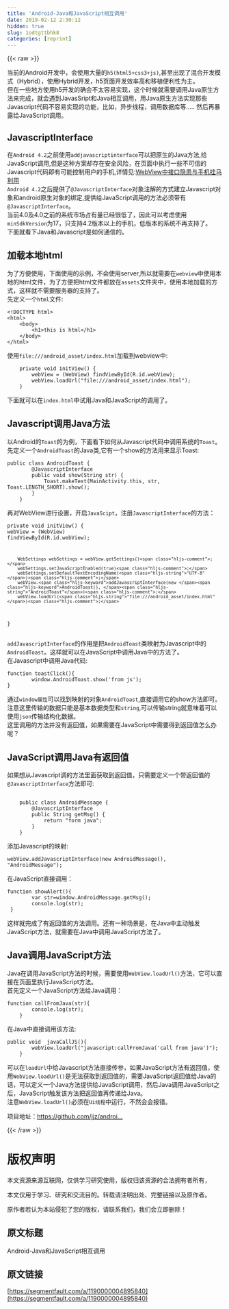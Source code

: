 ```yaml
---
title: 'Android-Java和JavaScript相互调用' 
date: 2019-02-12 2:30:12
hidden: true
slug: 1odtgttbhk8
categories: [reprint]
---
```


{{< raw >}}

                    
<p>当前的Android开发中，会使用大量的<code>h5(html5+css3+js)</code>,甚至出现了混合开发模式（Hybrid），使用Hybrid开发，h5页面开发效率高和移植便利性为主。<br>但在一些地方使用h5开发的确会不太容易实现，这个时候就需要调用Java原生方法来完成，就会遇到JavasSript和Java相互调用，用Java原生方法实现那些Javascript代码不容易实现的功能，比如，异步线程，调用数据库等..... 然后再暴露给JavaScript调用。</p>
<h2 id="articleHeader0">JavascriptInterface</h2>
<p>在<code>Android 4.2</code>之前使用<code>addjavascriptinterface</code>可以把原生的Java方法,给JavaScript调用,但是这种方案却存在安全风险，在页面中执行一些不可信的Javascript代码即有可能控制用户的手机,详情见:<a href="http://drops.wooyun.org/papers/548" rel="nofollow noreferrer" target="_blank">WebView中接口隐患与手机挂马利用</a><br><code>Android 4.2</code>之后提供了<code>@JavascriptInterface</code>对象注解的方式建立Javascript对象和android原生对象的绑定,提供给JavaScript调用的方法必须带有<code>@JavascriptInterface</code>。<br>当前4.0及4.0之前的系统市场占有量已经很低了，因此可以考虑使用<code>minSdkVersion</code>为17，只支持4.2版本以上的手机，低版本的系统不再支持了。<br>下面就看下Java和Javascript是如何通信的。</p>
<h2 id="articleHeader1">加载本地html</h2>
<p>为了方便使用，下面使用的示例，不会使用server,所以就需要在<code>webview</code>中使用本地的html文件，为了方便把html文件都放在<code>assets</code>文件夹中，使用本地加载的方式，这样就不需要服务器的支持了。<br>先定义一个<code>html</code>文件:</p>
<div class="widget-codetool" style="display:none;">
      <div class="widget-codetool--inner">
      <span class="selectCode code-tool" data-toggle="tooltip" data-placement="top" title="" data-original-title="全选"></span>
      <span type="button" class="copyCode code-tool" data-toggle="tooltip" data-placement="top" data-clipboard-text="<!DOCTYPE html>
<html>
    <body>
        <h1>this is html</h1>
    </body>
</html>" title="" data-original-title="复制"></span>
      <span type="button" class="saveToNote code-tool" data-toggle="tooltip" data-placement="top" title="" data-original-title="放进笔记"></span>
      </div>
      </div><pre class="hljs xml"><code><span class="hljs-meta">&lt;!DOCTYPE html&gt;</span>
<span class="hljs-tag">&lt;<span class="hljs-name">html</span>&gt;</span>
    <span class="hljs-tag">&lt;<span class="hljs-name">body</span>&gt;</span>
        <span class="hljs-tag">&lt;<span class="hljs-name">h1</span>&gt;</span>this is html<span class="hljs-tag">&lt;/<span class="hljs-name">h1</span>&gt;</span>
    <span class="hljs-tag">&lt;/<span class="hljs-name">body</span>&gt;</span>
<span class="hljs-tag">&lt;/<span class="hljs-name">html</span>&gt;</span></code></pre>
<p>使用<code>file:///android_asset/index.html</code>加载到webview中:</p>
<div class="widget-codetool" style="display:none;">
      <div class="widget-codetool--inner">
      <span class="selectCode code-tool" data-toggle="tooltip" data-placement="top" title="" data-original-title="全选"></span>
      <span type="button" class="copyCode code-tool" data-toggle="tooltip" data-placement="top" data-clipboard-text="    private void initView() {
        webView = (WebView) findViewById(R.id.webView);
        webView.loadUrl(&quot;file:///android_asset/index.html&quot;);
    }" title="" data-original-title="复制"></span>
      <span type="button" class="saveToNote code-tool" data-toggle="tooltip" data-placement="top" title="" data-original-title="放进笔记"></span>
      </div>
      </div><pre class="hljs cpp"><code>    <span class="hljs-function"><span class="hljs-keyword">private</span> <span class="hljs-keyword">void</span> <span class="hljs-title">initView</span><span class="hljs-params">()</span> </span>{
        webView = (WebView) findViewById(R.id.webView);
        webView.loadUrl(<span class="hljs-string">"file:///android_asset/index.html"</span>);
    }</code></pre>
<p>下面就可以在<code>index.html</code>中试用Java和JavaScript的调用了。</p>
<h2 id="articleHeader2">Javascript调用Java方法</h2>
<p>以Android的<code>Toast</code>的为例，下面看下如何从Javascript代码中调用系统的<code>Toast</code>。<br>先定义一个<code>AndroidToast</code>的Java类,它有一个show的方法用来显示Toast:</p>
<div class="widget-codetool" style="display:none;">
      <div class="widget-codetool--inner">
      <span class="selectCode code-tool" data-toggle="tooltip" data-placement="top" title="" data-original-title="全选"></span>
      <span type="button" class="copyCode code-tool" data-toggle="tooltip" data-placement="top" data-clipboard-text="public class AndroidToast {
        @JavascriptInterface
        public void show(String str) {
            Toast.makeText(MainActivity.this, str, Toast.LENGTH_SHORT).show();
        }
    }" title="" data-original-title="复制"></span>
      <span type="button" class="saveToNote code-tool" data-toggle="tooltip" data-placement="top" title="" data-original-title="放进笔记"></span>
      </div>
      </div><pre class="hljs axapta"><code><span class="hljs-keyword">public</span> <span class="hljs-class"><span class="hljs-keyword">class</span> <span class="hljs-title">AndroidToast</span> </span>{
        @JavascriptInterface
        <span class="hljs-keyword">public</span> <span class="hljs-keyword">void</span> show(String <span class="hljs-keyword">str</span>) {
            Toast.makeText(MainActivity.<span class="hljs-keyword">this</span>, <span class="hljs-keyword">str</span>, Toast.LENGTH_SHORT).show();
        }
    }</code></pre>
<p>再对WebView进行设置，开启<code>JavaScipt</code>，注册<code>JavascriptInterface</code>的方法：</p>
<div class="widget-codetool" style="display:none;">
      <div class="widget-codetool--inner">
      <span class="selectCode code-tool" data-toggle="tooltip" data-placement="top" title="" data-original-title="全选"></span>
      <span type="button" class="copyCode code-tool" data-toggle="tooltip" data-placement="top" data-clipboard-text="private void initView() {
        webView = (WebView) findViewById(R.id.webView);

        WebSettings webSettings = webView.getSettings();
        webSettings.setJavaScriptEnabled(true);
        webSettings.setDefaultTextEncodingName(&quot;UTF-8&quot;);
        webView.addJavascriptInterface(new AndroidToast(), &quot;AndroidToast&quot;);
        webView.loadUrl(&quot;file:///android_asset/index.html&quot;);
 }" title="" data-original-title="复制"></span>
      <span type="button" class="saveToNote code-tool" data-toggle="tooltip" data-placement="top" title="" data-original-title="放进笔记"></span>
      </div>
      </div><pre class="hljs mipsasm"><code>private void initView() {
        webView = (WebView) findViewById(R.id.webView)<span class="hljs-comment">;</span>

        WebSettings webSettings = webView.getSettings()<span class="hljs-comment">;</span>
        webSettings.setJavaScriptEnabled(true)<span class="hljs-comment">;</span>
        webSettings.setDefaultTextEncodingName(<span class="hljs-string">"UTF-8"</span>)<span class="hljs-comment">;</span>
        webView.<span class="hljs-keyword">addJavascriptInterface(new </span><span class="hljs-keyword">AndroidToast(), </span><span class="hljs-string">"AndroidToast"</span>)<span class="hljs-comment">;</span>
        webView.loadUrl(<span class="hljs-string">"file:///android_asset/index.html"</span>)<span class="hljs-comment">;</span>
 }</code></pre>
<p><code>addJavascriptInterface</code>的作用是把<code>AndroidToast</code>类映射为Javascript中的<code>AndroidToast</code>。这样就可以在JavaScript中调用Java中的方法了。<br>在Javascript中调用Java代码:</p>
<div class="widget-codetool" style="display:none;">
      <div class="widget-codetool--inner">
      <span class="selectCode code-tool" data-toggle="tooltip" data-placement="top" title="" data-original-title="全选"></span>
      <span type="button" class="copyCode code-tool" data-toggle="tooltip" data-placement="top" data-clipboard-text="function toastClick(){
        window.AndroidToast.show('from js');
}" title="" data-original-title="复制"></span>
      <span type="button" class="saveToNote code-tool" data-toggle="tooltip" data-placement="top" title="" data-original-title="放进笔记"></span>
      </div>
      </div><pre class="hljs javascript"><code><span class="hljs-function"><span class="hljs-keyword">function</span> <span class="hljs-title">toastClick</span>(<span class="hljs-params"></span>)</span>{
        <span class="hljs-built_in">window</span>.AndroidToast.show(<span class="hljs-string">'from js'</span>);
}</code></pre>
<p>通过<code>window属性</code>可以找到映射的对象<code>AndroidToast</code>,直接调用它的show方法即可。<br>注意这里传输的数据只能是基本数据类型和<code>string</code>,可以传输string就意味着可以使用<code>json</code>传输结构化数据。<br>这里调用的方法并没有返回值，如果需要在JavaScript中需要得到返回值怎么办呢？</p>
<h2 id="articleHeader3">JavaScript调用Java有返回值</h2>
<p>如果想从Javascript调的方法里面获取到返回值，只需要定义一个带返回值的<code>@JavascriptInterface</code>方法即可:</p>
<div class="widget-codetool" style="display:none;">
      <div class="widget-codetool--inner">
      <span class="selectCode code-tool" data-toggle="tooltip" data-placement="top" title="" data-original-title="全选"></span>
      <span type="button" class="copyCode code-tool" data-toggle="tooltip" data-placement="top" data-clipboard-text="
    public class AndroidMessage {
        @JavascriptInterface
        public String getMsg() {
            return &quot;form java&quot;;
        }
    }" title="" data-original-title="复制"></span>
      <span type="button" class="saveToNote code-tool" data-toggle="tooltip" data-placement="top" title="" data-original-title="放进笔记"></span>
      </div>
      </div><pre class="hljs java"><code>
    <span class="hljs-keyword">public</span> <span class="hljs-class"><span class="hljs-keyword">class</span> <span class="hljs-title">AndroidMessage</span> </span>{
        <span class="hljs-meta">@JavascriptInterface</span>
        <span class="hljs-function"><span class="hljs-keyword">public</span> String <span class="hljs-title">getMsg</span><span class="hljs-params">()</span> </span>{
            <span class="hljs-keyword">return</span> <span class="hljs-string">"form java"</span>;
        }
    }</code></pre>
<p>添加Javascript的映射:</p>
<div class="widget-codetool" style="display:none;">
      <div class="widget-codetool--inner">
      <span class="selectCode code-tool" data-toggle="tooltip" data-placement="top" title="" data-original-title="全选"></span>
      <span type="button" class="copyCode code-tool" data-toggle="tooltip" data-placement="top" data-clipboard-text="webView.addJavascriptInterface(new AndroidMessage(), &quot;AndroidMessage&quot;);" title="" data-original-title="复制"></span>
      <span type="button" class="saveToNote code-tool" data-toggle="tooltip" data-placement="top" title="" data-original-title="放进笔记"></span>
      </div>
      </div><pre class="hljs mipsasm"><code style="word-break: break-word; white-space: initial;">webView.<span class="hljs-keyword">addJavascriptInterface(new </span><span class="hljs-keyword">AndroidMessage(), </span><span class="hljs-string">"AndroidMessage"</span>)<span class="hljs-comment">;</span></code></pre>
<p>在JavaScript直接调用：</p>
<div class="widget-codetool" style="display:none;">
      <div class="widget-codetool--inner">
      <span class="selectCode code-tool" data-toggle="tooltip" data-placement="top" title="" data-original-title="全选"></span>
      <span type="button" class="copyCode code-tool" data-toggle="tooltip" data-placement="top" data-clipboard-text="function showAlert(){
        var str=window.AndroidMessage.getMsg();
        console.log(str);
 }" title="" data-original-title="复制"></span>
      <span type="button" class="saveToNote code-tool" data-toggle="tooltip" data-placement="top" title="" data-original-title="放进笔记"></span>
      </div>
      </div><pre class="hljs javascript"><code><span class="hljs-function"><span class="hljs-keyword">function</span> <span class="hljs-title">showAlert</span>(<span class="hljs-params"></span>)</span>{
        <span class="hljs-keyword">var</span> str=<span class="hljs-built_in">window</span>.AndroidMessage.getMsg();
        <span class="hljs-built_in">console</span>.log(str);
 }</code></pre>
<p>这样就完成了有返回值的方法调用。还有一种场景是，在Java中主动触发JavaScript方法，就需要在Java中调用JavaScript方法了。</p>
<h2 id="articleHeader4">Java调用JavaScript方法</h2>
<p>Java在调用JavaScript方法的时候，需要使用<code>WebView.loadUrl()</code>方法，它可以直接在页面里执行JavaScript方法。<br>首先定义一个JavaScript方法给Java调用：</p>
<div class="widget-codetool" style="display:none;">
      <div class="widget-codetool--inner">
      <span class="selectCode code-tool" data-toggle="tooltip" data-placement="top" title="" data-original-title="全选"></span>
      <span type="button" class="copyCode code-tool" data-toggle="tooltip" data-placement="top" data-clipboard-text="function callFromJava(str){
        console.log(str);
    }" title="" data-original-title="复制"></span>
      <span type="button" class="saveToNote code-tool" data-toggle="tooltip" data-placement="top" title="" data-original-title="放进笔记"></span>
      </div>
      </div><pre class="hljs openscad"><code><span class="hljs-function"><span class="hljs-keyword">function</span> <span class="hljs-title">callFromJava</span><span class="hljs-params">(str)</span>{</span>
        console.<span class="hljs-built_in">log</span>(<span class="hljs-built_in">str</span>);
    }</code></pre>
<p>在Java中直接调用该方法:</p>
<div class="widget-codetool" style="display:none;">
      <div class="widget-codetool--inner">
      <span class="selectCode code-tool" data-toggle="tooltip" data-placement="top" title="" data-original-title="全选"></span>
      <span type="button" class="copyCode code-tool" data-toggle="tooltip" data-placement="top" data-clipboard-text="public void  javaCallJS(){
        webView.loadUrl(&quot;javascript:callFromJava('call from java')&quot;);
    }" title="" data-original-title="复制"></span>
      <span type="button" class="saveToNote code-tool" data-toggle="tooltip" data-placement="top" title="" data-original-title="放进笔记"></span>
      </div>
      </div><pre class="hljs cpp"><code><span class="hljs-function"><span class="hljs-keyword">public</span> <span class="hljs-keyword">void</span>  <span class="hljs-title">javaCallJS</span><span class="hljs-params">()</span></span>{
        webView.loadUrl(<span class="hljs-string">"javascript:callFromJava('call from java')"</span>);
    }</code></pre>
<p>可以在<code>loadUrl</code>中给Javascript方法直接传参，如果JavaScript方法有返回值，使用<code>WebView.loadUrl()</code>是无法获取到返回值的，需要JavaScript返回值给Java的话，可以定义一个Java方法提供给JavaScript调用，然后Java调用JavaScript之后，JavaScript触发该方法把返回值再传递给Java。<br>注意<code>WebView.loadUrl()</code>必须在<code>Ui线程</code>中运行，不然会会报错。</p>
<p>项目地址：<a href="https://github.com/jjz/android/tree/master/JSBriage" rel="nofollow noreferrer" target="_blank">https://github.com/jjz/androi...</a></p>

                
{{< /raw >}}

# 版权声明
本文资源来源互联网，仅供学习研究使用，版权归该资源的合法拥有者所有，

本文仅用于学习、研究和交流目的。转载请注明出处、完整链接以及原作者。

原作者若认为本站侵犯了您的版权，请联系我们，我们会立即删除！

## 原文标题
Android-Java和JavaScript相互调用

## 原文链接
[https://segmentfault.com/a/1190000004895840](https://segmentfault.com/a/1190000004895840)

